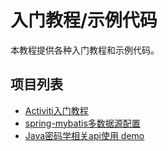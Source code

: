 # 入门教程/示例代码

本教程提供各种入门教程和示例代码。



## 项目列表

- [Activiti入门教程](https://github.com/htw0056/quick-start-demo/tree/master/activiti-quick-start-guide)
- [spring-mybatis多数据源配置](https://github.com/htw0056/quick-start-demo/tree/master/spring-multi-mybatis)
- [Java密码学相关api使用 demo](https://github.com/htw0056/quick-start-demo/tree/master/cryptography)

